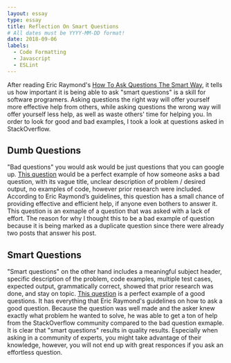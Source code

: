 ```yaml
---
layout: essay
type: essay
title: Reflection On Smart Questions
# All dates must be YYYY-MM-DD format!
date: 2018-09-06
labels:
  - Code Formatting
  - Javascript
  - ESLint
---
```



After reading Eric Raymond's <a href="http://www.catb.org/esr/faqs/smart-questions.html">How To Ask Questions The Smart Way</a>, it tells us how important it is being able to ask "smart questions" is a skill for software programers. Asking questions the right way will offer yourself more effective help from others, while asking questions the wrong way will offer yourself less help, as well as waste others' time for helping you. In order to look for good and bad examples, I took a look at questions asked in StackOverflow.

<h2 id="dumb-questions">Dumb Questions</h2>

"Bad questions" you would ask would be just questions that you can google up. <a href="https://stackoverflow.com/questions/50642729/select-everything-after-a-certain-word-regular-expression?rq=1">This question</a> would be a perfect example of how someone asks a bad question, with its vague title, unclear description of problem / desired output, no examples of code, however prior research were included. According to Eric Raymond’s guidelines, this question has a small chance of providing effective and efficient help, if anyone even bothers to answer it. This question is an exmaple of a question that was asked with a lack of effort. The reason for why I thought this to be a bad example of question because it is being marked as a duplicate question since there were already two posts that answer his post.

<h2 id="smart-questions">Smart Questions</h2>

"Smart questions" on the other hand includes a meaningful subject header, specific description of the problem, code examples, multiple test cases, expected output, grammatically correct, showed that prior research was done, and stay on topic. <a href="https://stackoverflow.com/questions/11227809/why-is-it-faster-to-process-a-sorted-array-than-an-unsorted-array">This question</a> is a perfect example of a good questions. It has everything that Eric Raymond's guidelines on how to ask a good question. Because the question was well made and the asker knew exactly what problem he wanted to solve, he was able to get a ton of help from the StackOverflow community compared to the bad question exmaple. It is clear that "smart questions" results in quality results. Especially when asking in a community of experts, you might take advantage of their knowledge, however, you will not end up with great responces if you ask an effortless question.
